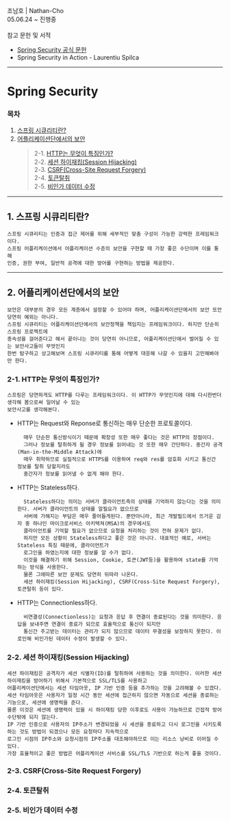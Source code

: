 조남호 | Nathan-Cho<br>
05.06.24 ~ 진행중<br>
<br>
참고 문헌 및 서적

- <a href="https://spring.io/projects/spring-security">Spring Security 공식 문헌</a>
- Spring Security in Action - Laurentiu Spilca
***
# Spring Security

### 목차
1. [스프링 시큐리티란?](#1-스프링-시큐리티란)
2. [어플리케이션단에서의 보안](#2-어플리케이션단에서의-보안)
    > 2-1. [HTTP는 무엇이 특징인가?](#2-1-HTTP는-무엇이-특징인가)<br>
    > 2-2. [세션 하이재킹(Session Hijacking)](#2-2-세션-하이재킹Session-Hijacking)<br>
    > 2-3. [CSRF(Cross-Site Request Forgery)](#2-3-csrfcross-site-request-forgery)<br>
    > 2-4. [토큰탈취](#2-4-토큰탈취)<br>
    > 2-5. [비인가 데이터 수정](#2-5-비인가-데이터-수정)

***
## 1. 스프링 시큐리티란?
    스프링 시큐리티는 인증과 접근 제어를 위해 세부적인 맞춤 구성이 가능한 강력한 프레임워크이다.
    스프링 어플리케이션에서 어플리케이션 수준의 보안을 구현할 때 가장 좋은 수단이며 이를 통해
    인증, 권한 부여, 일반적 공격에 대한 방어를 구현하는 방법을 제공한다.

***
## 2. 어플리케이션단에서의 보안
    보안은 대부분의 경우 모든 계층에서 설정할 수 있어야 하며, 어플리케이션단에서의 보안 또안 당연히 예외는 아니다.
    스프링 시큐리티는 어플리케이션단에서의 보안정책을 책임지는 프레임워크이다. 하지만 단순히 스프링 프로젝트에
    종속성을 걸어준다고 해서 끝이나는 것이 당연히 아니므로, 어플리케이션단에서 벌어질 수 있는 보안사고들이 무엇인지
    한번 탐구하고 상고해보며 스프링 시큐리티를 통해 어떻게 대응해 나갈 수 있을지 고민해봐야만 한다.

### 2-1. HTTP는 무엇이 특징인가?
    스프링은 당연하게도 HTTP를 다루는 프레임워크이다. 이 HTTP가 무엇인지에 대해 다시한번더 생각해 봄으로써 일어날 수 있는
    보안사고를 생각해본다.
- HTTP는 Request와 Reponse로 통신하는 매우 단순한 프로토콜이다.

        매우 단순한 통신방식이기 때문에 확장성 또한 매우 좋다는 것은 HTTP의 장점이다.
        그러나 정보를 탈취하게 될 경우 정보를 읽어내는 것 또한 매우 간단하다. 중간자 공격(Man-in-the-Middle Attack)에
        매우 취약하므로 실질적으로 HTTPS를 이용하여 req와 res를 암호화 시키고 통신간 정보를 탈취 당할지라도
        중간자가 정보를 읽어낼 수 없게 해야 한다.
- HTTP는 Stateless하다.

        Stateless하다는 의미는 서버가 클라이언트측의 상태를 기억하지 않는다는 것을 의미한다. 서버가 클라이언트의 상태를 알필요가 없으므로
        서버에 가해지는 부담은 매우 줄어들게된다. 뿐만아니라, 최근 개발필드에서 뜨거운 감자 중 하나인 마이크로서비스 아키텍쳐(MSA)의 경우에서도
        클라이언트를 기억할 필요가 없으므로 요청을 처리하는 것이 전혀 문제가 없다.
        하지만 모든 상황이 Stateless하다고 좋은 것은 아니다. 대표적인 예로, 서버는 Stateless 특징 때문에, 클라이언트가
        로그인을 하였는지에 대한 정보를 알 수가 없다.
        이것을 해결하기 위해 Session, Cookie, 토큰(JWT등)을 활용하여 state를 기억하는 방식을 사용한다.
        물론 그에따른 보안 문제도 당연히 뒤따라 나온다.
        세션 하이재킹(Session Hijacking), CSRF(Cross-Site Request Forgery), 토큰탈취 등이 있다.
- HTTP는 Connectionless하다.

        비연결성(Connectionless)는 요청과 응답 후 연결이 종료된다는 것을 의미한다. 응답을 보내주면 연결이 종료가 되므로 효율적으로 통신이 되지만
        통신간 주고받는 데이터는 관리가 되지 않으므로 데이터 무결성을 보장하지 못한다. 이로인해 비인가된 데이터 수정이 발생할 수 있다.

### 2-2. 세션 하이재킹(Session Hijacking)
    세션 하이재킹은 공격자가 세션 식별자(ID)를 탈취하여 사용하는 것을 의미한다. 이러한 세션 하이재킹을 방어하기 위해서 기본적으로 SSL/TLS를 사용하고
    어플리케이션단에서는 세션 타임아웃, IP 기반 인증 등을 추가하는 것을 고려해볼 수 있겠다.
    세션 타임아웃은 사용자가 일정 시간 동안 세션에 접근하지 않으면 자동으로 세션을 종료하는 기능으로, 세션에 생명력을 준다.
    물론 이것은 세션에 생명력이 있을 시 하이재킹 당한 이후로도 사용이 가능하므로 간접적 방어 수단밖에 되지 않는다.
    IP 기반 인증으로 사용자의 IP주소가 변경되었을 시 세션을 종료하고 다시 로그인을 시키도록 하는 것도 방법이 되겠으나 모든 요청마다 지속적으로
    로그인 시점의 IP주소와 요청시점의 IP주소를 대조해야하므로 이는 리소스 낭비로 이어질 수 있다. 
    가장 효율적이고 좋은 방법은 어플리케이션 서비스를 SSL/TLS 기반으로 하는게 좋을 것이다.
    
### 2-3. CSRF(Cross-Site Request Forgery)

### 2-4. 토큰탈취

### 2-5. 비인가 데이터 수정
